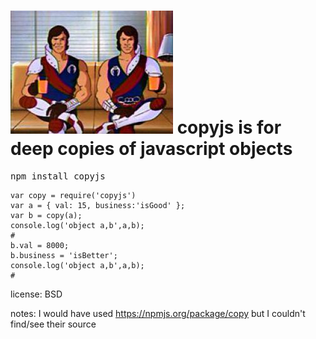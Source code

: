 ![copyjs](https://github.com/victusfate/copyjs/raw/master/copy.jpg)
copyjs is for deep copies of javascript objects
===

<pre>
npm install copyjs
</pre>

    var copy = require('copyjs')
    var a = { val: 15, business:'isGood' };
    var b = copy(a);
    console.log('object a,b',a,b);
    #
    b.val = 8000;
    b.business = 'isBetter';
    console.log('object a,b',a,b);
    #

license: BSD

notes:
I would have used https://npmjs.org/package/copy but I couldn't find/see their source

